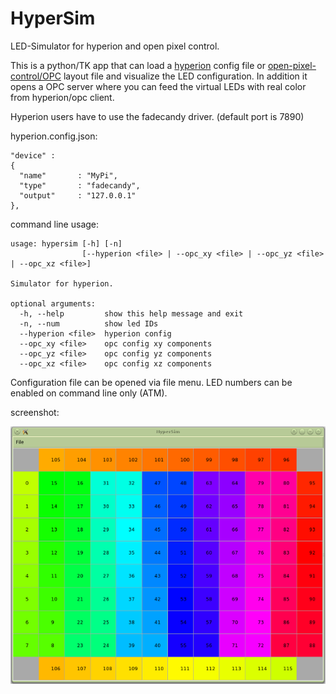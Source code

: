# HyperSim
LED-Simulator for hyperion and open pixel control.

This is a python/TK app that can load a [hyperion](https://github.com/tvdzwan/hyperion) config file
or [open-pixel-control/OPC](http://openpixelcontrol.org/) layout file and visualize the LED configuration.
In addition it opens a OPC server where you can feed the virtual LEDs with real color from hyperion/opc client.

Hyperion users have to use the fadecandy driver. (default port is 7890)

hyperion.config.json:
```
"device" :
{
  "name"       : "MyPi",
  "type"       : "fadecandy",
  "output"     : "127.0.0.1"
},
```


command line usage:
```
usage: hypersim [-h] [-n]
                [--hyperion <file> | --opc_xy <file> | --opc_yz <file> | --opc_xz <file>]

Simulator for hyperion.

optional arguments:
  -h, --help         show this help message and exit
  -n, --num          show led IDs
  --hyperion <file>  hyperion config
  --opc_xy <file>    opc config xy components
  --opc_yz <file>    opc config yz components
  --opc_xz <file>    opc config xz components
```

Configuration file can be opened via file menu. LED numbers can be enabled on command line only (ATM).

screenshot:

![HyperSim matrix demo](doc/images/demo_matrix.png)
